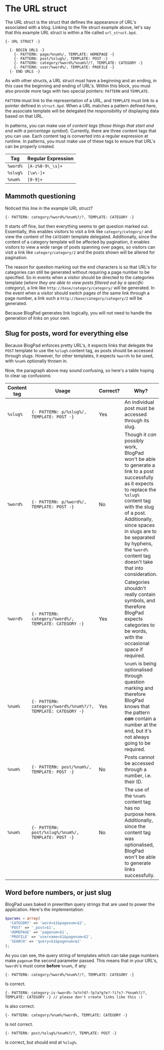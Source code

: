 # The URL struct
The URL struct is the struct that defines the appearance of URL's associated with a blog. Linking to the file struct example above, let's say that this example URL struct is within a file called `url_struct.bpd`.

```
{- URL STRUCT -}

  {- BEGIN URLS -}
    {- PATTERN: page/%num%/, TEMPLATE: HOMEPAGE -}
    {- PATTERN: post/%slug%/, TEMPLATE: POST -}
    {- PATTERN: category/%word%/%num%?/?, TEMPLATE: CATEGORY -}
    {- PATTERN: user/%word%/, TEMPLATE: PROFILE -}
  {- END URLS -}
```

As with other structs, a URL struct must have a beginning and an ending, in this case the beginning and ending of URL's. Within this block, you must also provide more tags with two special pointers: `PATTERN` and `TEMPLATE`. 

`PATTERN` must link to the representation of a URL, and `TEMPLATE` must link to a pointer defined in `struct.bpd`. When a URL matches a pattern defined here, the associate template will be delegated the responsibility of displaying data based on that URL. 

In patterns, you can make use of _content tags_ (_those things that start and end with a percentage symbol_). Currently, there are three content tags that you can use. Each content tag is converted into a regular expression at runtime. In patterns, you must make use of these tags to ensure that URL's can be properly created.

| Tag | Regular Expression |
| --- | ------------------ |
| `%word%` | `[A-z%0-9\_\s]+` |
| `%slug%` | `[\w\-]+` |
| `%num%` | `[0-9]+` |

## Mammoth questioning
Noticed this line in the example URL struct?
```
{- PATTERN: category/%word%/%num%?/?, TEMPLATE: CATEGORY -}
```

It starts off fine, but then everything seems to get question marked out. Essentially, this enables visitors to visit a link like `category/category/` and view the content of the `CATEGORY` template delegated. Additionally, since the content of a category template will be affected by pagination, it enables visitors to view a wide range of posts spanning over pages, so visitors can visit a link like `category/category/2` and the posts shown will be altered for pagination.

The reason for question marking out the end characters is so that URL's for categories can still be generated without requiring a page number to be specified. So in events when a visitor should be directed to the categories template (_where they are able to view posts filtered out by a specific category_), a link like `http://base/category/category/` will be generated. In the event when a visitor should switch pages of the same link through a page number, a link such a `http://base/category/category/2` will be generated.

Because BlogPad generates link logically, you will not need to handle the generation of links on your own.

## Slug for posts, word for everything else
Because BlogPad enforces pretty URL's, it expects links that delegate the `POST` template to use the `%slug%` content tag, as posts should be accessed through slugs. However, for other templates, it expects `%word%` to be used, with `%num%` optionally thrown in.

Now, the paragraph above may sound confusing, so here's a table hoping to clear up confusions:

| Content tag | Usage | Correct? | Why? |
| ----------- | ----- | -------- | ---- |
| `%slug%` | `{- PATTERN: p/%slug%/, TEMPLATE: POST -}` | Yes | An individual post must be accessed through its slug. |
| `%word%` | `{- PATTERN: p/%word%/, TEMPLATE: POST -}` | No | Though it _can_ possibly work, BlogPad won't be able to generate a link to a post successfully as it expects to replace the `%slug%` content tag with the slug of a post. Additionally, since spaces in slugs are to be separated by hyphens, the `%word%` content tag doesn't take that into consideration. |
| `%word%` | `{- PATTERN: category/%word%/, TEMPLATE: CATEGORY -}` | Yes | Categories shouldn't really contain symbols, and therefore BlogPad expects categories to be words, with the occasional space if required. |
| `%num%` | `{- PATTERN: category/%word%/%num%?/?, TEMPLATE: CATEGORY -}` | Yes | `%num%` is being optionalised through question marking and therefore BlogPad knows that the pattern **_can_** contain a number at the end, but it's not always going to be required. |
| `%num%` | `{- PATTERN: post/%num%/, TEMPLATE: POST -}` | No | Posts cannot be accessed through a number, i.e. their ID. |
| `%num%` | `{- PATTERN: post/%slug%/%num%/, TEMPLATE: POST -}` | No | The use of the `%num%` content tag has no purpose here. Additionally, since the content tag was optionalised, BlogPad won't be able to generate links successfully. |

## Word before numbers, or just slug
BlogPad uses baked in prewritten query strings that are used to power the application. Here's the implementation:

```php
$params = array(
  'CATEGORY' => 'word=$1&pagenum=$2',
  'POST' => '_post=$1',
  'HOMEPAGE' => 'pagenum=$1',
  'PROFILE' => 'username=$1&pagenum=$2',
  'SEARCH' => 'query=$1&pagenum=$2'
);
``` 

As you can see, the query string of templates which can take page numbers make `pagenum` the second parameter passed. This means that in your URL's, `%word%`'s must come **before** `%num%`, if any. 

```
{- PATTERN: category/%word%/%num%?/?, TEMPLATE: CATEGORY -}
```

Is correct.

```
{- PATTERN: category-is-%word%-?a?n?d?-?p?a?g?e?-?i?s?-?%num%?/?, TEMPLATE: CATEGORY -} // please don't create links like this :)
```

Is also correct.

```
{- PATTERN: category/%num%/%word%, TEMPLATE: CATEGORY -}
```

Is not correct.

```
{- PATTERN: post/%slug%/%num%?/?, TEMPLATE: POST -}
```

Is correct, but should end at `%slug%`. 